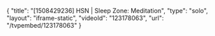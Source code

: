 {
    "title": "[1508429236] HSN | Sleep Zone: Meditation",
    "type": "solo",
    "layout": "iframe-static",
    "videoId": "123178063",
    "url": "\/tvpembed\/123178063"
}